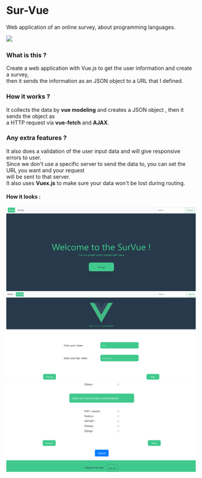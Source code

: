 # Sur-Vue
Web application of an online survey, about programming languages.<br />

<img src="./Schema/Demo/survue.gif" width=800 />

### What is this ?
Create a web application with Vue.js to get the user information and create a survey, <br />
then it sends the information as an JSON object to a URL that I defined.

### How it works ?
It collects the data by <b>vue modeling</b> and creates a JSON object , then it sends the object as<br />
a HTTP request via <b>vue-fetch</b> and <b>AJAX</b>.<br />

### Any extra features ?
It also does a validation of the user input data and will give responsive errors to user.<br />
Since we don't use a specific server to send the data to, you can set the URL you want and your request<br />
will be sent to that server.<br />
It also uses <b>Vuex.js</b> to make sure your data won't be lost during routing.<br />

#### How it looks :
<img src="./Schema/Demo/Screenshot_1.png" width=800 /><br />
<img src="./Schema/Demo/Screenshot_2.png" width=800 /><br />
<img src="./Schema/Demo/Screenshot_3.png" width=800 /><br />
